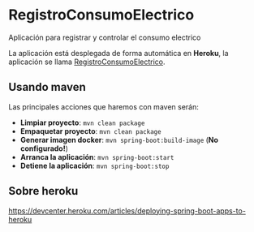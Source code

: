 # RegistroConsumoElectrico
Aplicación para registrar y controlar el consumo electrico

La aplicación está desplegada de forma automática en **Heroku**, la aplicación se llama [RegistroConsumoElectrico](https://registroconsumoelectrico.herokuapp.com/).

## Usando maven

Las principales acciones que haremos con maven serán:

* **Limpiar proyecto**: ``mvn clean package``
* **Empaquetar proyecto**: ``mvn clean package``
* **Generar imagen docker**: ``mvn spring-boot:build-image`` (**No configurado!**)
* **Arranca la aplicación**: ``mvn spring-boot:start``
* **Detiene la aplicación**: ``mvn spring-boot:stop``

## Sobre heroku

https://devcenter.heroku.com/articles/deploying-spring-boot-apps-to-heroku